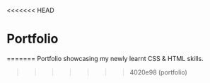 <<<<<<< HEAD
# Portfolio
=======
Portfolio showcasing my newly learnt CSS & HTML skills.
>>>>>>> 4020e98 (portfolio)
